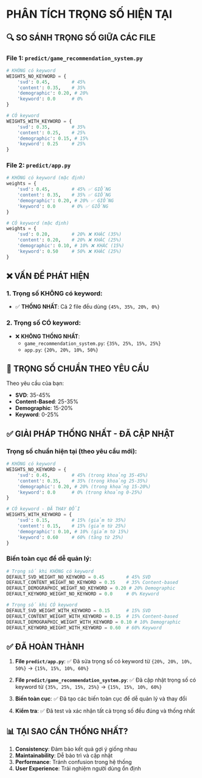 # PHÂN TÍCH TRỌNG SỐ HIỆN TẠI

## 🔍 **SO SÁNH TRỌNG SỐ GIỮA CÁC FILE**

### **File 1: `predict/game_recommendation_system.py`**
```python
# KHÔNG có keyword
WEIGHTS_NO_KEYWORD = {
    'svd': 0.45,        # 45%
    'content': 0.35,    # 35%
    'demographic': 0.20, # 20%
    'keyword': 0.0      # 0%
}

# CÓ keyword
WEIGHTS_WITH_KEYWORD = {
    'svd': 0.35,        # 35%
    'content': 0.25,    # 25%
    'demographic': 0.15, # 15%
    'keyword': 0.25     # 25%
}
```

### **File 2: `predict/app.py`**
```python
# KHÔNG có keyword (mặc định)
weights = {
    'svd': 0.45,        # 45% ✅ GIỐNG
    'content': 0.35,    # 35% ✅ GIỐNG
    'demographic': 0.20, # 20% ✅ GIỐNG
    'keyword': 0.0      # 0% ✅ GIỐNG
}

# CÓ keyword (mặc định)
weights = {
    'svd': 0.20,        # 20% ❌ KHÁC (35%)
    'content': 0.20,    # 20% ❌ KHÁC (25%)
    'demographic': 0.10, # 10% ❌ KHÁC (15%)
    'keyword': 0.50     # 50% ❌ KHÁC (25%)
}
```

## ❌ **VẤN ĐỀ PHÁT HIỆN**

### **1. Trọng số KHÔNG có keyword:**
- ✅ **THỐNG NHẤT**: Cả 2 file đều dùng `{45%, 35%, 20%, 0%}`

### **2. Trọng số CÓ keyword:**
- ❌ **KHÔNG THỐNG NHẤT**:
  - `game_recommendation_system.py`: `{35%, 25%, 15%, 25%}`
  - `app.py`: `{20%, 20%, 10%, 50%}`

## 🎯 **TRỌNG SỐ CHUẨN THEO YÊU CẦU**

Theo yêu cầu của bạn:
- **SVD**: 35-45%
- **Content-Based**: 25-35%
- **Demographic**: 15-20%
- **Keyword**: 0-25%

## ✅ **GIẢI PHÁP THỐNG NHẤT - ĐÃ CẬP NHẬT**

### **Trọng số chuẩn hiện tại (theo yêu cầu mới):**

```python
# KHÔNG có keyword
WEIGHTS_NO_KEYWORD = {
    'svd': 0.45,        # 45% (trong khoảng 35-45%)
    'content': 0.35,    # 35% (trong khoảng 25-35%)
    'demographic': 0.20, # 20% (trong khoảng 15-20%)
    'keyword': 0.0      # 0% (trong khoảng 0-25%)
}

# CÓ keyword - ĐÃ THAY ĐỔI
WEIGHTS_WITH_KEYWORD = {
    'svd': 0.15,        # 15% (giảm từ 35%)
    'content': 0.15,    # 15% (giảm từ 25%)
    'demographic': 0.10, # 10% (giảm từ 15%)
    'keyword': 0.60     # 60% (tăng từ 25%)
}
```

### **Biến toàn cục để dễ quản lý:**

```python
# Trọng số khi KHÔNG có keyword
DEFAULT_SVD_WEIGHT_NO_KEYWORD = 0.45        # 45% SVD
DEFAULT_CONTENT_WEIGHT_NO_KEYWORD = 0.35    # 35% Content-based
DEFAULT_DEMOGRAPHIC_WEIGHT_NO_KEYWORD = 0.20 # 20% Demographic
DEFAULT_KEYWORD_WEIGHT_NO_KEYWORD = 0.0     # 0% Keyword

# Trọng số khi CÓ keyword
DEFAULT_SVD_WEIGHT_WITH_KEYWORD = 0.15      # 15% SVD
DEFAULT_CONTENT_WEIGHT_WITH_KEYWORD = 0.15  # 15% Content-based
DEFAULT_DEMOGRAPHIC_WEIGHT_WITH_KEYWORD = 0.10 # 10% Demographic
DEFAULT_KEYWORD_WEIGHT_WITH_KEYWORD = 0.60  # 60% Keyword
```

## ✅ **ĐÃ HOÀN THÀNH**

1. **File `predict/app.py`**: ✅ Đã sửa trọng số có keyword từ `{20%, 20%, 10%, 50%}` → `{15%, 15%, 10%, 60%}`

2. **File `predict/game_recommendation_system.py`**: ✅ Đã cập nhật trọng số có keyword từ `{35%, 25%, 15%, 25%}` → `{15%, 15%, 10%, 60%}`

3. **Biến toàn cục**: ✅ Đã tạo các biến toàn cục để dễ quản lý và thay đổi

4. **Kiểm tra**: ✅ Đã test và xác nhận tất cả trọng số đều đúng và thống nhất

## 📊 **TẠI SAO CẦN THỐNG NHẤT?**

1. **Consistency**: Đảm bảo kết quả gợi ý giống nhau
2. **Maintainability**: Dễ bảo trì và cập nhật
3. **Performance**: Tránh confusion trong hệ thống
4. **User Experience**: Trải nghiệm người dùng ổn định
